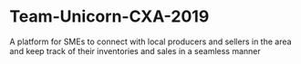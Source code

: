 # Team-Unicorn-CXA-2019
A platform for SMEs to connect with local producers and sellers in the area and keep track of their inventories and sales in a seamless manner
